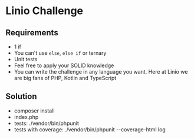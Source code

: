 # Linio Challenge

## Requirements
* 1 if
* You can't use `else`, `else if` or ternary
* Unit tests
* Feel free to apply your SOLID knowledge
* You can write the challenge in any language you want. Here at Linio we are big fans of PHP, Kotlin and TypeScript

## Solution
* composer install
* index.php
* tests: ./vendor/bin/phpunit
* tests with coverage: ./vendor/bin/phpunit --coverage-html log
